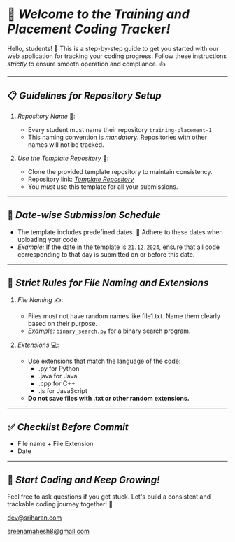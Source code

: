 # 🚀 *Welcome to the Training and Placement Coding Tracker!*

Hello, students! 🙌 This is a step-by-step guide to get you started with our web application for tracking your coding progress. Follow these instructions *strictly* to ensure smooth operation and compliance. 👍

---

## 📋 *Guidelines for Repository Setup*

1. *Repository Name* 🎯:

   - Every student must name their repository `training-placement-1`
   - This naming convention is *mandatory*. Repositories with other names will not be tracked.

2. *Use the Template Repository* 🌟:

   - Clone the provided template repository to maintain consistency.
   - Repository link: [*Template Repository*](https://github.com/sreena13/github-template)
   - You *must* use this template for all your submissions.

---

## 📅 *Date-wise Submission Schedule*

- The template includes predefined dates. 📆 Adhere to these dates when uploading your code.
- *Example:* If the date in the template is `21.12.2024`, ensure that all code corresponding to that day is submitted on or before this date.

---

## 🛑 *Strict Rules for File Naming and Extensions*

1. *File Naming* ✍:

   - Files must not have random names like file1.txt. Name them clearly based on their purpose.
   - *Example:* `binary_search.py` for a binary search program.

2. *Extensions* 💻:

   - Use extensions that match the language of the code:
     - .py for Python
     - .java for Java
     - .cpp for C++
     - .js for JavaScript
   - **Do not save files with ********************************************************************************************.txt******************************************************************************************** or other random extensions.**

---

## ✅ *Checklist Before Commit*

- File name + File Extension
- Date 

---

## 🎉 *Start Coding and Keep Growing!*

Feel free to ask questions if you get stuck. Let's build a consistent and trackable coding journey together! 💪

[dev@sriharan.com](mailto\:dev@sriharan.com)

[sreenamahesh8@gmail.com](mailto\:sreenamahesh8@gmail.com)